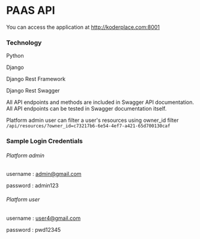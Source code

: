 # PAAS API

You can access the application at http://koderplace.com:8001
### Technology
Python

Django

Django Rest Framework

Django Rest Swagger

All API endpoints and methods are included in Swagger API documentation. All API endpoints can be tested in Swagger documentation itself.

Platform admin user can filter a user's resources using owner_id filter ``/api/resources/?owner_id=c73217b6-6e54-4ef7-a421-65d700130caf``


### Sample Login Credentials

###### Platform admin
username  : admin@gmail.com

password  : admin123

###### Platform user
username  : user4@gmail.com

password  : pwd12345

